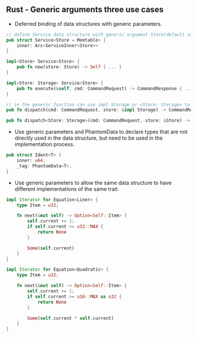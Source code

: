 ## Rust - Generic arguments three use cases

* Deferred binding of data structures with generic parameters.

```rust
// define Service data structure with generic argument Store(default value is Memtable)
pub struct Service<Store = Memtable> {
    inner: Arc<ServiceInner<Store>>
}

impl<Store> Service<Store> {
    pub fn new(store: Store) -> Self { ... }
}

impl<Store: Storage> Service<Store> {
    pub fn execute(&self, cmd: CommandRequest) -> CommandResponse { ... }
}

// in the generic function can use impl Storage or <Store: Storage> to restrict the argument
pub fn dispatch(cmd: CommandRequest, store: &impl Storage) -> CommandResponse { ... }

pub fn dispatch<Store: Storage>(cmd: CommandRequest, store: &Store) -> CommandResponse { ... }

```


* Use generic parameters and PhantomData to declare types that are not directly used in the data structure, but need to be used in the implementation process.

```rust
pub struct Ident<T> {
    inner: u64,
    _tag: PhantomData<T>,
}
```

* Use generic parameters to allow the same data structure to have different implementations of the same trait.

```rust
impl Iterator for Equation<Liner> {
    type Item = u32;

    fn next(&mut self) -> Option<Self::Item> {
        self.current += 1;
        if self.current >= u32::MAX {
            return None
        }

        Some(self.current)
    }
}

impl Iterator for Equation<Quadratic> {
    type Item = u32;

    fn next(&mut self) -> Option<Self::Item> {
        self.current += 1;
        if self.current >= u16::MAX as u32 {
            return None
        }

        Some(self.current * self.current)
    }
}
```